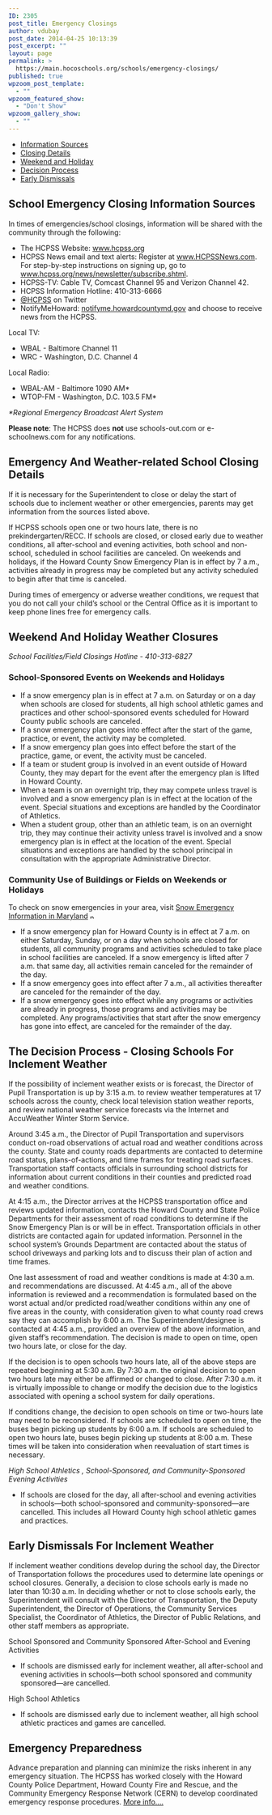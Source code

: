 ```yaml
---
ID: 2305
post_title: Emergency Closings
author: vdubay
post_date: 2014-04-25 10:13:39
post_excerpt: ""
layout: page
permalink: >
  https://main.hocoschools.org/schools/emergency-closings/
published: true
wpzoom_post_template:
  - ""
wpzoom_featured_show:
  - "Don't Show"
wpzoom_gallery_show:
  - ""
---
```

<ul>
	<li><a href="#sources">Information Sources</a></li>
	<li><a href="#details">Closing Details</a></li>
	<li><a href="#weekend">Weekend and Holiday</a></li>
	<li><a href="#weather">Decision Process</a></li>
	<li><a href="#early">Early Dismissals</a></li>
</ul>
<h2 id="sources">School Emergency Closing Information Sources</h2>
In times of emergencies/school closings, information will be shared with the community through the following:
<ul>
	<li>The HCPSS Website: <a href="http://www.hcpss.org/">www.hcpss.org </a></li>
	<li>HCPSS News email and text alerts: Register at <a href="https://www.hcpssnews.com/user/userdefault.aspx">www.HCPSSNews.com</a>. For step-by-step instructions on signing up, go to <a href="http://www.hcpss.org/news/newsletter/subscribe.shtml" target="_blank">www.hcpss.org/news/newsletter/subscribe.shtml</a>.</li>
	<li>HCPSS-TV: Cable TV, Comcast Channel 95 and Verizon Channel 42.</li>
	<li>HCPSS Information Hotline: 410-313-6666</li>
	<li><a href="https://twitter.com/HCPSS" target="_blank">@HCPSS</a> on Twitter</li>
	<li>NotifyMeHoward: <a href="https://notifyme.howardcountymd.gov" target="_blank">notifyme.howardcountymd.gov</a> and choose to receive news from the HCPSS.</li>
</ul>
Local TV:
<ul>
	<li>WBAL - Baltimore Channel 11</li>
	<li>WRC - Washington, D.C. Channel 4</li>
</ul>
Local Radio:
<ul>
	<li>WBAL-AM - Baltimore 1090 AM*</li>
	<li>WTOP-FM - Washington, D.C. 103.5 FM*</li>
</ul>
<em>*Regional Emergency Broadcast Alert System</em>

<strong>Please note</strong>: The HCPSS does <strong>not</strong> use schools-out.com or e-schoolnews.com for any notifications.
<h2 id="details">Emergency And Weather-related School Closing Details</h2>
If it is necessary for the Superintendent to close or delay the start of schools due to inclement weather or other emergencies, parents may get information from the sources listed above.

If HCPSS schools open one or two hours late, there is no prekindergarten/RECC. If schools are closed, or closed early due to weather conditions, all after-school and evening activities, both school and non-school, scheduled in school facilities are canceled. On weekends and holidays, if the Howard County Snow Emergency Plan is in effect by 7 a.m., activities already in progress may be completed but any activity scheduled to begin after that time is canceled.

During times of emergency or adverse weather conditions, we request that you do not call your child’s school or the Central Office as it is important to keep phone lines free for emergency calls.
<h2 id="weekend">Weekend And Holiday Weather Closures</h2>
<em>School Facilities/Field Closings Hotline - 410-313-6827</em>
<h3>School-Sponsored Events on Weekends and Holidays</h3>
<ul>
	<li>If a snow emergency plan is in effect at 7 a.m. on Saturday or on a day when schools are closed for students, all high school athletic games and practices and other school-sponsored events scheduled for Howard County public schools are canceled.</li>
	<li>If a snow emergency plan goes into effect after the start of the game, practice, or event, the activity may be completed.</li>
	<li>If a snow emergency plan goes into effect before the start of the practice, game, or event, the activity must be canceled.</li>
	<li>If a team or student group is involved in an event outside of Howard County, they may depart for the event after the emergency plan is lifted in Howard County.</li>
	<li>When a team is on an overnight trip, they may compete unless travel is involved and a snow emergency plan is in effect at the location of the event. Special situations and exceptions are handled by the Coordinator of Athletics.</li>
	<li>When a student group, other than an athletic team, is on an overnight trip, they may continue their activity unless travel is involved and a snow emergency plan is in effect at the location of the event. Special situations and exceptions are handled by the school principal in consultation with the appropriate Administrative Director.</li>
</ul>
<h3>Community Use of Buildings or Fields on Weekends or Holidays</h3>
To check on snow emergencies in your area, visit <a href="http://www.chart.state.md.us/StormInfo/snow_emergency_plans.asp" target="_blank">Snow Emergency Information in Maryland</a> <img src="/f/images/new_webpage.gif" alt="new webpage" width="11" height="10" align="bottom" border="0" />
<ul>
	<li>If a snow emergency plan for Howard County is in effect at 7 a.m. on either Saturday, Sunday, or on a day when schools are closed for students, all community programs and activities scheduled to take place in school facilities are canceled. If a snow emergency is lifted after 7 a.m. that same day, all activities remain canceled for the remainder of the day.</li>
	<li>If a snow emergency goes into effect after 7 a.m., all activities thereafter are canceled for the remainder of the day.</li>
	<li>If a snow emergency goes into effect while any programs or activities are already in progress, those programs and activities may be completed. Any programs/activities that start after the snow emergency has gone into effect, are canceled for the remainder of the day.</li>
</ul>
<h2 id="weather">The Decision Process - Closing Schools For Inclement Weather</h2>
<div></div>
If the possibility of inclement weather exists or is forecast, the Director of Pupil Transportation is up by 3:15 a.m. to review weather temperatures at 17 schools across the county, check local television station weather reports, and review national weather service forecasts via the Internet and AccuWeather Winter Storm Service.

Around 3:45 a.m., the Director of Pupil Transportation and supervisors conduct on-road observations of actual road and weather conditions across the county. State and county roads departments are contacted to determine road status, plans-of-actions, and time frames for treating road surfaces. Transportation staff contacts officials in surrounding school districts for information about current conditions in their counties and predicted road and weather conditions.

At 4:15 a.m., the Director arrives at the HCPSS transportation office and reviews updated information, contacts the Howard County and State Police Departments for their assessment of road conditions to determine if the Snow Emergency Plan is or will be in effect. Transportation officials in other districts are contacted again for updated information. Personnel in the school system’s Grounds Department are contacted about the status of school driveways and parking lots and to discuss their plan of action and time frames.

One last assessment of road and weather conditions is made at 4:30 a.m. and recommendations are discussed. At 4:45 a.m., all of the above information is reviewed and a recommendation is formulated based on the worst actual and/or predicted road/weather conditions within any one of five areas in the county, with consideration given to what county road crews say they can accomplish by 6:00 a.m. The Superintendent/designee is contacted at 4:45 a.m., provided an overview of the above information, and given staff’s recommendation. The decision is made to open on time, open two hours late, or close for the day.

If the decision is to open schools two hours late, all of the above steps are repeated beginning at 5:30 a.m. By 7:30 a.m. the original decision to open two hours late may either be affirmed or changed to close. After 7:30 a.m. it is virtually impossible to change or modify the decision due to the logistics associated with opening a school system for daily operations.

If conditions change, the decision to open schools on time or two-hours late may need to be reconsidered. If schools are scheduled to open on time, the buses begin picking up students by 6:00 a.m. If schools are scheduled to open two hours late, buses begin picking up students at 8:00 a.m. These times will be taken into consideration when reevaluation of start times is necessary.

<em>High School Athletics , School-Sponsored, and Community-Sponsored Evening Activities</em>
<ul>
	<li>If schools are closed for the day, all after-school and evening activities in schools—both school-sponsored and community-sponsored—are cancelled. This includes all Howard County high school athletic games and practices.</li>
</ul>
<h2 id="early">Early Dismissals For Inclement Weather</h2>
If inclement weather conditions develop during the school day, the Director of Transportation follows the procedures used to determine late openings or school closures. Generally, a decision to close schools early is made no later than 10:30 a.m. In deciding whether or not to close schools early, the Superintendent will consult with the Director of Transportation, the Deputy Superintendent, the Director of Operations, the Community Services Specialist, the Coordinator of Athletics, the Director of Public Relations, and other staff members as appropriate.

School Sponsored and Community Sponsored After-School and Evening Activities
<ul>
	<li>If schools are dismissed early for inclement weather, all after-school and evening activities in schools—both school sponsored and community sponsored—are cancelled.</li>
</ul>
High School Athletics
<ul>
	<li>If schools are dismissed early due to inclement weather, all high school athletic practices and games are cancelled.</li>
</ul>
<h2>Emergency Preparedness</h2>
Advance preparation and planning can minimize the risks inherent in any emergency situation. The HCPSS has worked closely with the Howard County Police Department, Howard County Fire and Rescue, and the Community Emergency Response Network (CERN) to develop coordinated emergency response procedures. <a href="/about-us/emergency-preparedness/">More info....</a>